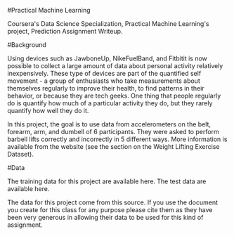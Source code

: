 #Practical Machine Learning

Coursera's Data Science Specialization, Practical Machine Learning's project, Prediction Assignment Writeup.

#Background

Using devices such as JawboneUp, NikeFuelBand, and Fitbitit is now possible to collect a large amount of data about personal activity relatively inexpensively. These type of devices are part of the quantified self movement - a group of enthusiasts who take measurements about themselves regularly to improve their health, to find patterns in their behavior, or because they are tech geeks. One thing that people regularly do is quantify how much of a particular activity they do, but they rarely quantify how well they do it.

In this project, the goal is to use data from accelerometers on the belt, forearm, arm, and dumbell of 6 participants. They were asked to perform barbell lifts correctly and incorrectly in 5 different ways. More information is available from the website (see the section on the Weight Lifting Exercise Dataset).

#Data

The training data for this project are available here. The test data are available here.

The data for this project come from this source. If you use the document you create for this class for any purpose please cite them as they have been very generous in allowing their data to be used for this kind of assignment.
